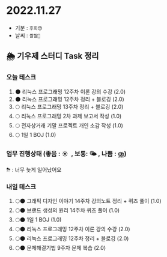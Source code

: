 # 2022.11.27

- 기분 : `후회😓`
- 날씨 : `쌀쌀🥶`

## 🌦️ 기우제 스터디 Task 정리

### 오늘 테스크

1. 🌑 리눅스 프로그래밍 12주차 이론 강의 수강 (2.0)
2. 🌑 리눅스 프로그래밍 12주차 정리 + 블로깅 (2.0)
3. 🌕 리눅스 프로그래밍 13주차 정리 + 블로깅 (2.0)
4. 🌕 리눅스 프로그래밍 2차 과제 보고서 작성 (1.0)
5. 🌕 전자상거래 기말 프로젝트 개인 소감 작성 (1.0)
6. 🌕 1일 1 BOJ (1.0)

### 업무 진행상태 (좋음 : ☀  , 보통: 🌤 , 나쁨 : ⛈)

⛈ : 너무 늦게 일어났어요

### 내일 테스크

1. 🌕🌑 그래픽 디자인 이야기 14주차 강의노트 정리 + 퀴즈 풀이 (1.0)
2. 🌕🌑 브랜드 생성의 원리 14주차 퀴즈 풀이 (1.0)
3. 🌕🌑 1일 1 BOJ (1.0)
4. 🌕🌑 리눅스 프로그래밍 12주차 이론 강의 수강 (2.0)
5. 🌕🌑 리눅스 프로그래밍 12주차 정리 + 블로깅 (2.0)
6. 🌕🌑 문제해결기법 9주차 문제 복습 (2.0)
